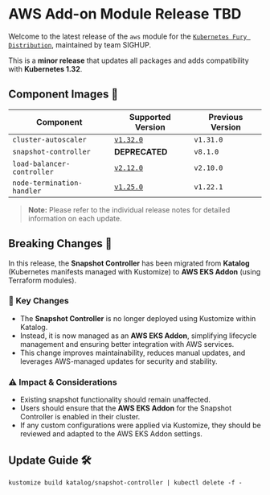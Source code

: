 # AWS Add-on Module Release TBD

Welcome to the latest release of the `aws` module for the [`Kubernetes Fury Distribution`](https://github.com/sighupio/fury-distribution), maintained by team SIGHUP.

This is a **minor release** that updates all packages and adds compatibility with **Kubernetes 1.32**.

## Component Images 🚢

| Component                  | Supported Version                                                                                 | Previous Version |
|----------------------------|-------------------------------------------------------------------------------------------------|------------------|
| `cluster-autoscaler`       | [`v1.32.0`](https://github.com/kubernetes/autoscaler/releases/tag/cluster-autoscaler-1.32.0)     | `v1.31.0`        |
| `snapshot-controller`      | **DEPRECATED**                                                                                   | `v8.1.0`         |
| `load-balancer-controller` | [`v2.12.0`](https://github.com/kubernetes-sigs/aws-load-balancer-controller/releases/tag/v2.12.0) | `v2.10.0`        |
| `node-termination-handler` | [`v1.25.0`](https://github.com/aws/aws-node-termination-handler/releases/tag/v1.25.0)             | `v1.22.1`        |

> **Note:** Please refer to the individual release notes for detailed information on each update.

## Breaking Changes 🚨

In this release, the **Snapshot Controller** has been migrated from **Katalog** (Kubernetes manifests managed with Kustomize) to **AWS EKS Addon** (using Terraform modules).

### 🔑 Key Changes

- The **Snapshot Controller** is no longer deployed using Kustomize within Katalog.
- Instead, it is now managed as an **AWS EKS Addon**, simplifying lifecycle management and ensuring better integration with AWS services.
- This change improves maintainability, reduces manual updates, and leverages AWS-managed updates for security and stability.

### ⚠️ Impact & Considerations

- Existing snapshot functionality should remain unaffected.
- Users should ensure that the **AWS EKS Addon** for the Snapshot Controller is enabled in their cluster.
- If any custom configurations were applied via Kustomize, they should be reviewed and adapted to the AWS EKS Addon settings.

## Update Guide 🛠️

```shell
kustomize build katalog/snapshot-controller | kubectl delete -f -
```

<!-- Links -->
